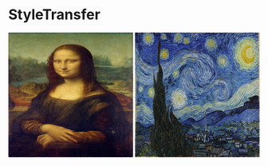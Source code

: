# StyleTransfer
<img src="https://github.com/VigenGh/StyleTransfer/blob/main/newfolder/mona.jpg" width="250" height="250">
<img src="https://github.com/VigenGh/StyleTransfer/blob/main/newfolder/vangog.jpg" width="250" height="250">
